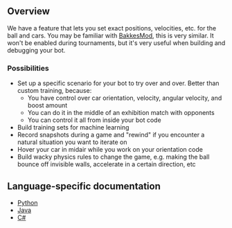 ## Overview

We have a feature that lets you set exact positions, velocities, etc. for the ball and cars. You may be familiar with [BakkesMod](http://bakkesmod.com/), this is very similar. It won't be enabled during tournaments, but it's very useful when building and debugging your bot.

### Possibilities

- Set up a specific scenario for your bot to try over and over. Better than custom training, because:
    - You have control over car orientation, velocity, angular velocity, and boost amount
    - You can do it in the middle of an exhibition match with opponents
    - You can control it all from inside your bot code
- Build training sets for machine learning
- Record snapshots during a game and "rewind" if you encounter a natural situation you want to iterate on
- Hover your car in midair while you work on your orientation code
- Build wacky physics rules to change the game, e.g. making the ball bounce off invisible walls, accelerate in a certain direction, etc

## Language-specific documentation

- [Python](https://github.com/RLBot/RLBotPythonExample/wiki/Manipulating-Game-State)
- [Java](https://github.com/RLBot/RLBotJavaExample/wiki/Manipulating-Game-State)
- [C#](https://github.com/RLBot/RLBotCSharpExample/wiki/Manipulating-Game-State)
